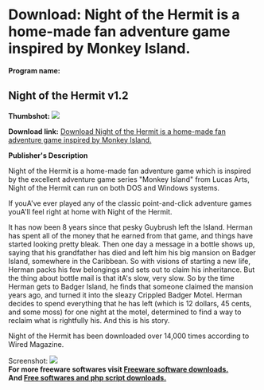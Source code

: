 # Download: Night of the Hermit is a home-made fan adventure game inspired by Monkey Island.

**Program name:**

## Night of the Hermit v1.2

  
**Thumbshot:** ![](http://www.freewarefiles.com/screenshot/nighthermit1_md.gif)   
  
**Download link:** [Download Night of the Hermit is a home-made fan adventure game inspired by Monkey Island.](http://freesoftwares.boysofts.com/Night-Of-The-Hermit-V_program_22880.html)  
  


**Publisher's Description**  
  


Night of the Hermit is a home-made fan adventure game which is inspired by the excellent adventure game series "Monkey Island" from Lucas Arts, Night of the Hermit can run on both DOS and Windows systems. 

If youA've ever played any of the classic point-and-click adventure games youA'll feel right at home with Night of the Hermit.

It has now been 8 years since that pesky Guybrush left the Island. Herman has spent all of the money that he earned from that game, and things have started looking pretty bleak. Then one day a message in a bottle shows up, saying that his grandfather has died and left him his big mansion on Badger Island, somewhere in the Caribbean. So with visions of starting a new life, Herman packs his few belongings and sets out to claim his inheritance. But the thing about bottle mail is that itA's slow, very slow. So by the time Herman gets to Badger Island, he finds that someone claimed the mansion years ago, and turned it into the sleazy Crippled Badger Motel. Herman decides to spend everything that he has left (which is 12 dollars, 45 cents, and some moss) for one night at the motel, determined to find a way to reclaim what is rightfully his. And this is his story.

Night of the Hermit has been downloaded over 14,000 times according to Wired Magazine. 

  
  
Screenshot: ![](http://www.freewarefiles.com/screenshot/nighthermit1.gif)   
**For more freeware softwares visit [Freeware software downloads.](http://freesoftwares.boysofts.com/)**   
**And [Free softwares and php script downloads.](http://www.boysofts.com/)**
